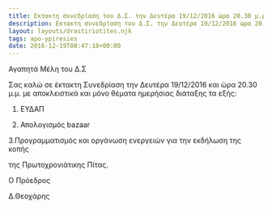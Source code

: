 ```yaml
---
title: Eκτακτη συνεδρίαση του Δ.Σ. την Δευτέρα 19/12/2016 ώρα 20.30 μ.μ
description: Eκτακτη συνεδρίαση του Δ.Σ. την Δευτέρα 19/12/2016 ώρα 20.30 μ.μ
layout: layouts/drastiriotites.njk
tags: apo-ypiresies
date: 2016-12-19T08:47:18+00:00
---
```


<!-- excerpt -->
Αγαπητά Μέλη του Δ.Σ

 

Σας καλώ σε έκτακτη Συνεδρίαση την Δευτέρα 19/12/2016 και ώρα 20.30 μ.μ. με αποκλειστικά και μόνο θέματα ημερήσιας διάταξης τα εξής:

 

1. ΕΥΔΑΠ

2. Απολογισμός bazaar

3.Προγραμματισμός και οργάνωση ενεργειών για την εκδήλωση της κοπής 

 της Πρωτοχρονιάτικης Πίτας.

 

Ο Πρόεδρος

Δ.Θεοχάρης
